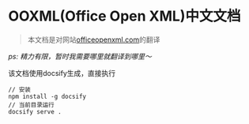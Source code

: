 # OOXML(Office Open XML)中文文档

> 本文档是对网站[officeopenxml.com](http://officeopenxml.com/)的翻译

*ps: 精力有限，暂时我需要哪里就翻译到哪里～*

该文档使用docsify生成，直接执行
```
// 安装
npm install -g docsify
// 当前目录运行
docsify serve .
```
